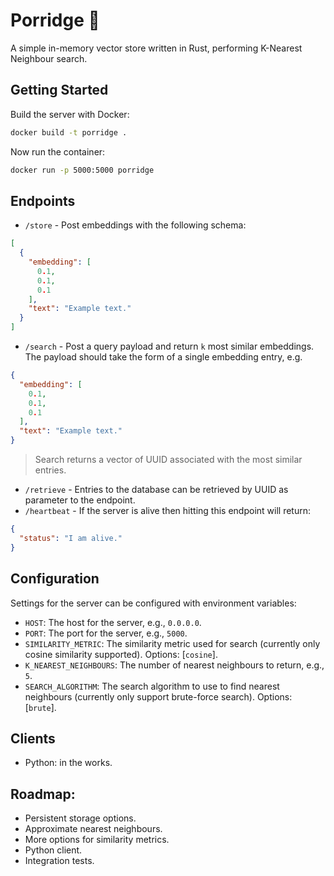 # Porridge 🥣

A simple in-memory vector store written in Rust, performing K-Nearest Neighbour search.

## Getting Started
Build the server with Docker:
```bash
docker build -t porridge .
```
Now run the container:
```bash
docker run -p 5000:5000 porridge
```

## Endpoints
- `/store` - Post embeddings with the following schema:
```json
[
  {
    "embedding": [
      0.1,
      0.1,
      0.1
    ],
    "text": "Example text."
  }
]
```
- `/search` - Post a query payload and return `k` most similar embeddings. The payload should take the form of a single embedding entry, e.g.
```json
{
  "embedding": [
    0.1,
    0.1,
    0.1
  ],
  "text": "Example text."
}
```
> Search returns a vector of UUID associated with the most similar entries.

- `/retrieve` - Entries to the database can be retrieved by UUID as parameter to the endpoint.
- `/heartbeat` - If the server is alive then hitting this endpoint will return:
```json
{
  "status": "I am alive."
}
```

## Configuration
Settings for the server can be configured with environment variables:
- `HOST`: The host for the server, e.g., `0.0.0.0`.
- `PORT`: The port for the server, e.g., `5000`.
- `SIMILARITY_METRIC`: The similarity metric used for search (currently only cosine similarity supported). Options: [`cosine`].
- `K_NEAREST_NEIGHBOURS`: The number of nearest neighbours to return, e.g., `5`.
- `SEARCH_ALGORITHM`: The search algorithm to use to find nearest neighbours (currently only support brute-force search). Options: [`brute`].

## Clients
- Python: in the works.

## Roadmap:
- Persistent storage options.
- Approximate nearest neighbours.
- More options for similarity metrics.
- Python client.
- Integration tests.
